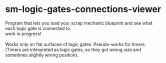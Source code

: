# sm-logic-gates-connections-viewer
Program that lets you load your scrap mechanic blueprint and see what each logic gate is connected to.\
work in progress!\
\
Works only on flat surfaces of logic gates. Pseudo-works for timers. (Timers are interpreted as logic gates, so they got wrong size and sometimes slightly wrong position).